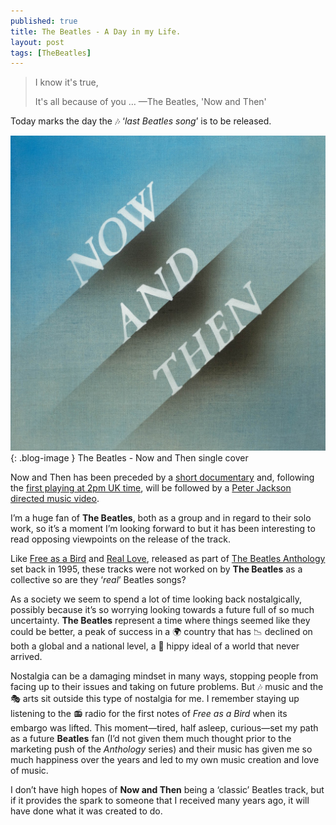 ```yaml
---
published: true
title: The Beatles - A Day in my Life.
layout: post
tags: [TheBeatles]
---
```

> I know it's true,
> 
> It's all because of you … —The Beatles, 'Now and Then'

Today marks the day the 🎶 ‘_last Beatles song_’ is to be released.

![The Beatles - Now and Then single cover](https://raw.githubusercontent.com/whitingx/whitingx.github.io/master/_posts/images/the_beatles_now_then.jpg "The Beatles - Now and Then single cover"){: .blog-image }
<span class="blog-image-caption">The Beatles - Now and Then single cover</span>

Now and Then has been preceded by a [short documentary](https://youtu.be/APJAQoSCwuA) and, following the [first playing at 2pm UK time](https://www.bbc.co.uk/programmes/m001rr54), will be followed by a [Peter Jackson directed music video](https://youtu.be/Opxhh9Oh3rg).

I’m a huge fan of **The Beatles**, both as a group and in regard to their solo work, so it’s a moment I’m looking forward to but it has been interesting to read opposing viewpoints on the release of the track.

Like [Free as a Bird](https://youtu.be/ODIvONHPqpk?feature=shared) and [Real Love](https://youtu.be/ax7krBKzmVI?feature=shared), released as part of [The Beatles Anthology](https://www.thebeatles.com/beatles-anthology) set back in 1995, these tracks were not worked on by **The Beatles** as a collective so are they ‘_real_’ Beatles songs?

As a society we seem to spend a lot of time looking back nostalgically, possibly because it’s so worrying looking towards a future full of so much uncertainty. **The Beatles** represent a time where things seemed like they could be better, a peak of success in a 🌍 country that has 📉 declined on both a global and a national level, a 🌻 hippy ideal of a world that never arrived.

Nostalgia can be a damaging mindset in many ways, stopping people from facing up to their issues and taking on future problems. But 🎶 music and the 🎭 arts sit outside this type of nostalgia for me. I remember staying up listening to the 📻 radio for the first notes of _Free as a Bird_ when its embargo was lifted. This moment—tired, half asleep, curious—set my path as a future **Beatles** fan (I’d not given them much thought prior to the marketing push of the _Anthology_ series) and their music has given me so much happiness over the years and led to my own music creation and love of music.

I don’t have high hopes of **Now and Then** being a ‘classic’ Beatles track, but if it provides the spark to someone that I received many years ago, it will have done what it was created to do.
